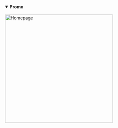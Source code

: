 <details open="true"><summary><strong>Promo</strong></summary><br>
<img width="350px" src="./images/ss.png" alt="Homepage">
</details>
